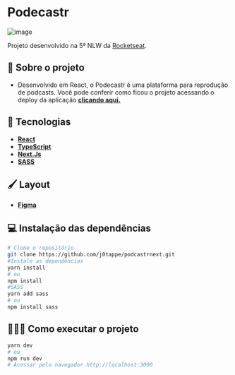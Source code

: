 # Podecastr 
![image](https://user-images.githubusercontent.com/31297561/126343004-ce3290c2-2b6e-45f9-b021-8652ce3a64bd.png)



Projeto desenvolvido na 5ª NLW da [Rocketseat](https://rocketseat.com.br/).

## 🧩 Sobre o projeto

- Desenvolvido em React, o Podecastr é uma plataforma para reprodução de podcasts. Você pode conferir como ficou o projeto acessando o deploy da aplicação **[clicando aqui.](https://)**


## 🚀 Tecnologias
 - **[React](https://reactjs.org)**
 - **[TypeScript](https://www.typescriptlang.org/)**
 - **[Next.Js](https://nextjs.org/)**
 - **[SASS](https://sass-lang.com/install)**

## 🖌️ Layout

- **[Figma](https://www.figma.com/file/t8DMdWj2w2IbP6rACC6lKx/Podcastr-(Copy)?node-id=160%3A2761)**


## 💻 Instalação das dependências
```bash
# Clone o repositório
git clone https://github.com/j0tappe/podcastrnext.git
#Instale as dependências
yarn install
# ou
npm install
#SASS
yarn add sass
# ou
npm install sass
```

## 👨🏻‍💻 Como executar o projeto

```bash
yarn dev
# ou
npm run dev
# Acessar pelo navegador http://localhost:3000
```

